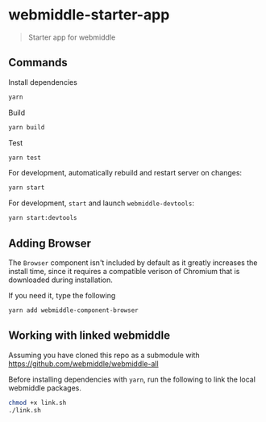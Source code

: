 # webmiddle-starter-app

> Starter app for webmiddle

## Commands

Install dependencies

```sh
yarn
```

Build

```sh
yarn build
```

Test

```sh
yarn test
```

For development, automatically rebuild and restart server on changes:

```sh
yarn start
```

For development, `start` and launch `webmiddle-devtools`:

```sh
yarn start:devtools
```


## Adding Browser

The `Browser` component isn't included by default as it greatly increases the install time,
since it requires a compatible verison of Chromium that is downloaded during installation.

If you need it, type the following

```bash
yarn add webmiddle-component-browser
```

## Working with linked webmiddle

Assuming you have cloned this repo as a submodule with https://github.com/webmiddle/webmiddle-all

Before installing dependencies with `yarn`, run the following to link the local webmiddle packages.

```sh
chmod +x link.sh
./link.sh
```
